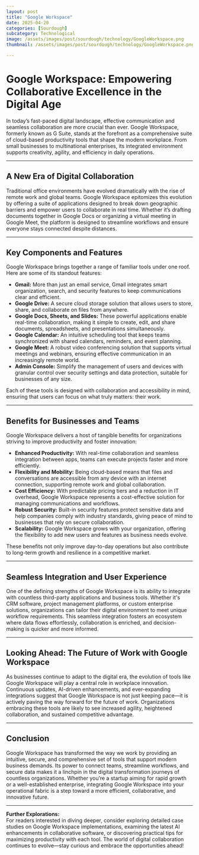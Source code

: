 ```yaml
---
layout: post
title: "Google Workspace"
date: 2025-04-20
categories: [Sourdough]
subcategory: Technological
image: /assets/images/post/sourdough/technology/GoogleWorkspace.png
thumbnail: /assets/images/post/sourdough/technology/GoogleWorkspace.png

---
```



# Google Workspace: Empowering Collaborative Excellence in the Digital Age

In today’s fast-paced digital landscape, effective communication and seamless collaboration are more crucial than ever. Google Workspace, formerly known as G Suite, stands at the forefront as a comprehensive suite of cloud-based productivity tools that shape the modern workplace. From small businesses to multinational enterprises, its integrated environment supports creativity, agility, and efficiency in daily operations.

---

## A New Era of Digital Collaboration

Traditional office environments have evolved dramatically with the rise of remote work and global teams. Google Workspace epitomizes this evolution by offering a suite of applications designed to break down geographic barriers and empower users to collaborate in real time. Whether it’s drafting documents together in Google Docs or organizing a virtual meeting in Google Meet, the platform is designed to streamline workflows and ensure everyone stays connected despite distances.

---

## Key Components and Features

Google Workspace brings together a range of familiar tools under one roof. Here are some of its standout features:

- **Gmail:** More than just an email service, Gmail integrates smart organization, search, and security features to keep communications clear and efficient.
- **Google Drive:** A secure cloud storage solution that allows users to store, share, and collaborate on files from anywhere.
- **Google Docs, Sheets, and Slides:** These powerful applications enable real-time collaboration, making it simple to create, edit, and share documents, spreadsheets, and presentations simultaneously.
- **Google Calendar:** An intuitive scheduling tool that keeps teams synchronized with shared calendars, reminders, and event planning.
- **Google Meet:** A robust video conferencing solution that supports virtual meetings and webinars, ensuring effective communication in an increasingly remote world.
- **Admin Console:** Simplify the management of users and devices with granular control over security settings and data protection, suitable for businesses of any size.

Each of these tools is designed with collaboration and accessibility in mind, ensuring that users can focus on what truly matters: their work.

---

## Benefits for Businesses and Teams

Google Workspace delivers a host of tangible benefits for organizations striving to improve productivity and foster innovation:

- **Enhanced Productivity:** With real-time collaboration and seamless integration between apps, teams can execute projects faster and more efficiently.
- **Flexibility and Mobility:** Being cloud-based means that files and conversations are accessible from any device with an internet connection, supporting remote work and global collaboration.
- **Cost Efficiency:** With predictable pricing tiers and a reduction in IT overhead, Google Workspace represents a cost-effective solution for managing communications and workflows.
- **Robust Security:** Built-in security features protect sensitive data and help companies comply with industry standards, giving peace of mind to businesses that rely on secure collaboration.
- **Scalability:** Google Workspace grows with your organization, offering the flexibility to add new users and features as business needs evolve.

These benefits not only improve day-to-day operations but also contribute to long-term growth and resilience in a competitive market.

---

## Seamless Integration and User Experience

One of the defining strengths of Google Workspace is its ability to integrate with countless third-party applications and business tools. Whether it's CRM software, project management platforms, or custom enterprise solutions, organizations can tailor their digital environment to meet unique workflow requirements. This seamless integration fosters an ecosystem where data flows effortlessly, collaboration is enriched, and decision-making is quicker and more informed.

---

## Looking Ahead: The Future of Work with Google Workspace

As businesses continue to adapt to the digital era, the evolution of tools like Google Workspace will play a central role in workplace innovation. Continuous updates, AI-driven enhancements, and ever-expanding integrations suggest that Google Workspace is not just keeping pace—it is actively paving the way forward for the future of work. Organizations embracing these tools are likely to see increased agility, heightened collaboration, and sustained competitive advantage.

---

## Conclusion

Google Workspace has transformed the way we work by providing an intuitive, secure, and comprehensive set of tools that support modern business demands. Its power to connect teams, streamline workflows, and secure data makes it a linchpin in the digital transformation journeys of countless organizations. Whether you’re a startup aiming for rapid growth or a well-established enterprise, integrating Google Workspace into your operational fabric is a step toward a more efficient, collaborative, and innovative future.

---

**Further Explorations:**  
For readers interested in diving deeper, consider exploring detailed case studies on Google Workspace implementations, examining the latest AI enhancements in collaborative software, or discovering practical tips for maximizing productivity with each tool. The world of digital collaboration continues to evolve—stay curious and embrace the opportunities ahead!
